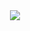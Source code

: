 <div align=center>
  <img src="https://capsule-render.vercel.app/api?type=slice&color=gradient&height=300&section=header&text=😄Hyewon%20GitHub👋&fontSize=50" />
</div>


<!--
**hyewonkim1996/hyewonkim1996** is a ✨ _special_ ✨ repository because its `README.md` (this file) appears on your GitHub profile.

- 🔭 I’m currently working on ...
- 🌱 I’m currently learning ...
- 👯 I’m looking to collaborate on ...
- 🤔 I’m looking for help with ...
- 💬 Ask me about ...
- 📫 How to reach me: ...
- 😄 Pronouns: ...
- ⚡ Fun fact: ...
-->
